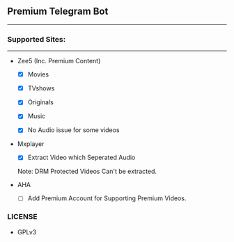 ## Premium Telegram Bot
---

### Supported Sites:
---

- Zee5 (Inc. Premium Content)
   
  - [x] Movies

  - [x] TVshows

  - [x] Originals

  - [x] Music

  - [x] No Audio issue for some videos

- Mxplayer

  - [x] Extract Video which Seperated Audio
  
   Note: DRM Protected Videos Can't be extracted.

- AHA 

  - [ ] Add Premium Account for Supporting Premium Videos. 

### LICENSE
- GPLv3
